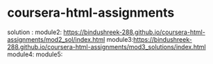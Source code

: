 # coursera-html-assignments

solution : module2: https://bindushreek-288.github.io/coursera-html-assignments/mod2_sol/index.html
           module3:https://bindushreek-288.github.io/coursera-html-assignments/mod3_solutions/index.html
           module4:
           module5:
